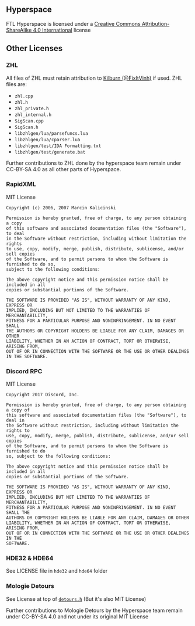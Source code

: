 ## Hyperspace
FTL Hyperspace is licensed under a [Creative Commons Attribution-ShareAlike 4.0 International](http://creativecommons.org/licenses/by-sa/4.0/) license

## Other Licenses
### ZHL
All files of ZHL must retain attribution to [Kilburn (@FixItVinh)](https://twitter.com/fixitvinh) if used.
ZHL files are:
- `zhl.cpp`
- `zhl.h`
- `zhl_private.h`
- `zhl_internal.h`
- `SigScan.cpp`
- `SigScan.h`
- `libzhlgen/lua/parsefuncs.lua`
- `libzhlgen/lua/cparser.lua`
- `libzhlgen/test/IDA Formatting.txt`
- `libzhlgen/test/generate.bat`

Further contributions to ZHL done by the hyperspace team remain under CC-BY-SA 4.0 as all other parts of Hyperspace.

### RapidXML
MIT License
```
Copyright (c) 2006, 2007 Marcin Kalicinski

Permission is hereby granted, free of charge, to any person obtaining a copy 
of this software and associated documentation files (the "Software"), to deal 
in the Software without restriction, including without limitation the rights 
to use, copy, modify, merge, publish, distribute, sublicense, and/or sell copies 
of the Software, and to permit persons to whom the Software is furnished to do so, 
subject to the following conditions:

The above copyright notice and this permission notice shall be included in all 
copies or substantial portions of the Software.

THE SOFTWARE IS PROVIDED "AS IS", WITHOUT WARRANTY OF ANY KIND, EXPRESS OR 
IMPLIED, INCLUDING BUT NOT LIMITED TO THE WARRANTIES OF MERCHANTABILITY, 
FITNESS FOR A PARTICULAR PURPOSE AND NONINFRINGEMENT. IN NO EVENT SHALL 
THE AUTHORS OR COPYRIGHT HOLDERS BE LIABLE FOR ANY CLAIM, DAMAGES OR OTHER 
LIABILITY, WHETHER IN AN ACTION OF CONTRACT, TORT OR OTHERWISE, ARISING FROM, 
OUT OF OR IN CONNECTION WITH THE SOFTWARE OR THE USE OR OTHER DEALINGS 
IN THE SOFTWARE.
```

### Discord RPC
MIT License
```
Copyright 2017 Discord, Inc.

Permission is hereby granted, free of charge, to any person obtaining a copy of
this software and associated documentation files (the "Software"), to deal in
the Software without restriction, including without limitation the rights to
use, copy, modify, merge, publish, distribute, sublicense, and/or sell copies
of the Software, and to permit persons to whom the Software is furnished to do
so, subject to the following conditions:

The above copyright notice and this permission notice shall be included in all
copies or substantial portions of the Software.

THE SOFTWARE IS PROVIDED "AS IS", WITHOUT WARRANTY OF ANY KIND, EXPRESS OR
IMPLIED, INCLUDING BUT NOT LIMITED TO THE WARRANTIES OF MERCHANTABILITY,
FITNESS FOR A PARTICULAR PURPOSE AND NONINFRINGEMENT. IN NO EVENT SHALL THE
AUTHORS OR COPYRIGHT HOLDERS BE LIABLE FOR ANY CLAIM, DAMAGES OR OTHER
LIABILITY, WHETHER IN AN ACTION OF CONTRACT, TORT OR OTHERWISE, ARISING FROM,
OUT OF OR IN CONNECTION WITH THE SOFTWARE OR THE USE OR OTHER DEALINGS IN THE
SOFTWARE.
```

### HDE32 & HDE64
See LICENSE file in `hde32` and `hde64` folder

### Mologie Detours
See License at top of [`detours.h`](detours.h) (But it's also MIT License)

Further contributions to Mologie Detours by the Hyperspace team remain under CC-BY-SA 4.0 and not under its original MIT License
